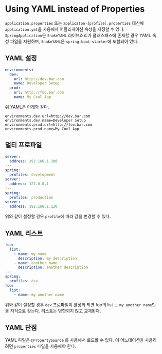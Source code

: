 # Using YAML instead of Properties

`application.properties` 또는 `applicaton-[profile].properties` 대신에 `application.yml`을 사용해서 어플리케이션 속성을 지정할 수 있다. `SpringApplication`은 `SnakeYAML` 라이브러리가 클래스패스에 존재할 경우 YAML 속성 파일을 지원하며, `SnakeYAML`은 `spring-boot-starter`에 포함되어 있다.

## YAML 설정

```yml
environments:
  dev:
    url: http://dev.bar.com
    name: Developer Setup
  prod:
    url: http://foo.bar.com
    name: My Cool App
```

위 YAML은 아래와 같다.

```properties
environments.dev.url=http://dev.bar.com
environments.dev.name=Developer Setup
environments.prod.url=http://foo.bar.com
environments.prod.name=My Cool App
```

## 멀티 프로파일

```yml
server:
  address: 192.168.1.100
---
spring:
  profiles: development
server:
  address: 127.0.0.1
---
spring:
  profiles: production
server:
  address: 192.168.1.120
```

위와 같이 설정할 경우 `profile`에 따라 값을 변경할 수 있다.

## YAML 리스트

```yml
foo:
  list:
    - name: my name
      description: my description
    - name: another name
      description: another description
---
spring:
  profiles: dev
foo:
  list:
    - name: my another name
```

위와 같이 설정할 경우 `dev` 프로파일이 활성화 되면 foo의 list 는 `my another name`만을 자식으로 갖는다. 리스트는 병합되지 않고 교체된다.

## YAML 단점

YAML 파일은 `@PropertySource` 를 사용해서 로드할 수 없다. 이 어노테이션을 사용하려면 `properties` 파일을 사용해야 한다.
